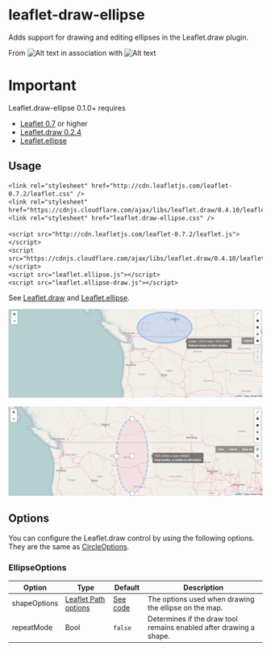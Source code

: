 # leaflet-draw-ellipse

Adds support for drawing and editing ellipses in the Leaflet.draw plugin. 

From 
![Alt text](https://static.wixstatic.com/media/0efaf2_94a76b718ee24ca38b1fbf452b5427e9.png/v1/fill/w_243,h_67,al_c,usm_0.66_1.00_0.01/0efaf2_94a76b718ee24ca38b1fbf452b5427e9.png "BitsBlender") in association with 
![Alt text](http://employgoal-email3.com/js/company_logos/12/4d/28/124d289a739ba07ff2598f5b0137399c/wwwearccom.png "ARC Doc. Sol.") 

# Important
Leaflet.draw-ellipse 0.1.0+ requires 

+ [Leaflet 0.7](https://github.com/Leaflet/Leaflet/releases/tag/v0.7) or higher
+ [Leaflet.draw 0.2.4](https://github.com/Leaflet/Leaflet.draw/releases/tag/v0.2.4)
+ [Leaflet.ellipse](https://github.com/jdfergason/Leaflet.Ellipse)

## Usage

	<link rel="stylesheet" href="http://cdn.leafletjs.com/leaflet-0.7.2/leaflet.css" />
    <link rel="stylesheet" href="https://cdnjs.cloudflare.com/ajax/libs/leaflet.draw/0.4.10/leaflet.draw.css"/>
    <link rel="stylesheet" href="leaflet.draw-ellipse.css" />

	<script src="http://cdn.leafletjs.com/leaflet-0.7.2/leaflet.js"></script>
    <script src="https://cdnjs.cloudflare.com/ajax/libs/leaflet.draw/0.4.10/leaflet.draw.js"></script>
    <script src="leaflet.ellipse.js"></script>
    <script src="leaflet.ellipse-draw.js"></script>

See [Leaflet.draw](https://github.com/Leaflet/Leaflet.draw#using) and [Leaflet.ellipse](https://github.com/jdfergason/Leaflet.Ellipse#usage).

![Alt text](screenshot-1.png "Drawing Ellipse")

![Alt text](screenshot-2.png "Editing Ellipse")


## Options

You can configure the Leaflet.draw control by using the following options. They are the same as [CircleOptions](https://github.com/Leaflet/Leaflet.draw#circleoptions).

### EllipseOptions

| Option | Type | Default | Description
| --- | --- | --- | ---
| shapeOptions | [Leaflet Path options](http://leafletjs.com/reference.html#path-options) | [See code](https://github.com/Leaflet/Leaflet.draw/blob/master/src/draw/handler/Draw.Circle.js#L7) | The options used when drawing the ellipse on the map. 
| repeatMode | Bool | `false` | Determines if the draw tool remains enabled after drawing a shape.